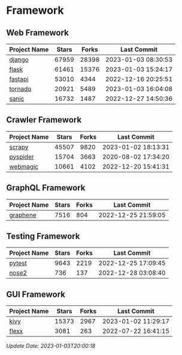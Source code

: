 # Framework

## Web Framework
| Project Name | Stars | Forks | Last Commit |
| ------------ | ----- | ----- | ----------- |
| [django](https://github.com/django/django) | 67959 | 28398 | 2023-01-03 08:30:53 |
| [flask](https://github.com/pallets/flask) | 61461 | 15376 | 2023-01-03 15:24:17 |
| [fastapi](https://github.com/tiangolo/fastapi) | 53010 | 4344 | 2022-12-16 20:25:51 |
| [tornado](https://github.com/tornadoweb/tornado) | 20921 | 5489 | 2023-01-03 16:04:08 |
| [sanic](https://github.com/sanic-org/sanic) | 16732 | 1487 | 2022-12-27 14:50:36 |

## Crawler Framework
| Project Name | Stars | Forks | Last Commit |
| ------------ | ----- | ----- | ----------- |
| [scrapy](https://github.com/scrapy/scrapy) | 45507 | 9820 | 2023-01-02 18:13:31 |
| [pyspider](https://github.com/binux/pyspider) | 15704 | 3663 | 2020-08-02 17:34:20 |
| [webmagic](https://github.com/code4craft/webmagic) | 10661 | 4102 | 2022-12-20 15:41:31 |

## GraphQL Framework
| Project Name | Stars | Forks | Last Commit |
| ------------ | ----- | ----- | ----------- |
| [graphene](https://github.com/graphql-python/graphene) | 7516 | 804 | 2022-12-25 21:59:05 |

## Testing Framework
| Project Name | Stars | Forks | Last Commit |
| ------------ | ----- | ----- | ----------- |
| [pytest](https://github.com/pytest-dev/pytest) | 9643 | 2219 | 2022-12-25 17:09:45 |
| [nose2](https://github.com/nose-devs/nose2) | 736 | 137 | 2022-12-28 03:08:40 |

## GUI Framework
| Project Name | Stars | Forks | Last Commit |
| ------------ | ----- | ----- | ----------- |
| [kivy](https://github.com/kivy/kivy) | 15373 | 2967 | 2023-01-02 11:29:17 |
| [flexx](https://github.com/flexxui/flexx) | 3081 | 263 | 2022-07-22 16:41:15 |

*Update Date: 2023-01-03T20:00:18*